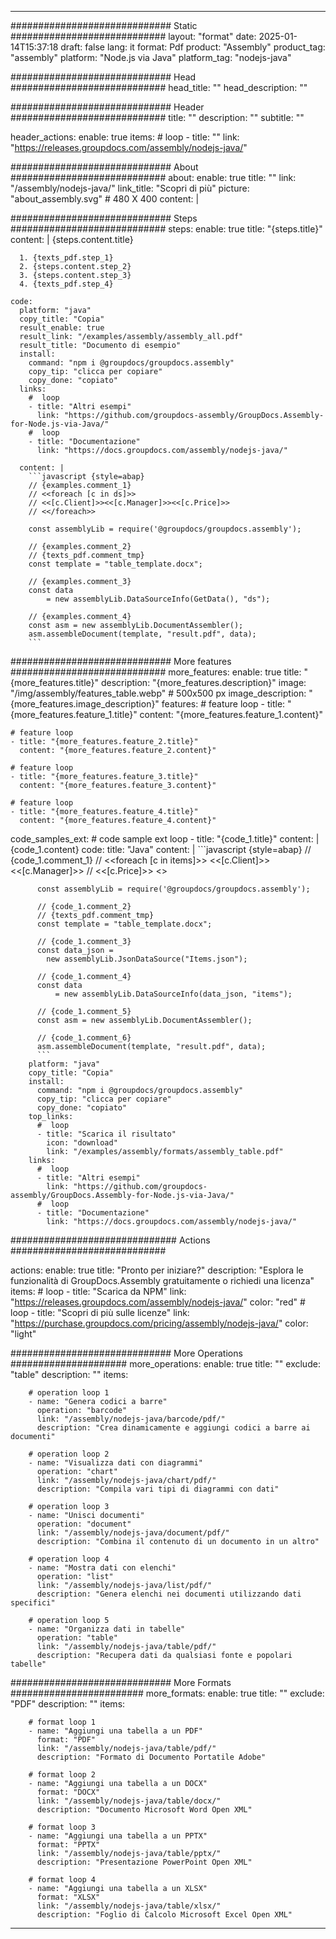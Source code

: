 



---
############################# Static ############################
layout: "format"
date:  2025-01-14T15:37:18
draft: false
lang: it
format: Pdf
product: "Assembly"
product_tag: "assembly"
platform: "Node.js via Java"
platform_tag: "nodejs-java"

############################# Head ############################
head_title: ""
head_description: ""

############################# Header ############################
title: "" 
description: ""
subtitle: "" 

header_actions:
  enable: true
  items:
    #  loop
    - title: ""
      link: "https://releases.groupdocs.com/assembly/nodejs-java/"
      
############################# About ############################
about:
    enable: true
    title: ""
    link: "/assembly/nodejs-java/"
    link_title: "Scopri di più"
    picture: "about_assembly.svg" # 480 X 400
    content: |
       

############################# Steps ############################
steps:
    enable: true
    title: "{steps.title}"
    content: |
      {steps.content.title}
      
      1. {texts_pdf.step_1}
      2. {steps.content.step_2}
      3. {steps.content.step_3}
      4. {texts_pdf.step_4}
   
    code:
      platform: "java"
      copy_title: "Copia"
      result_enable: true
      result_link: "/examples/assembly/assembly_all.pdf"
      result_title: "Documento di esempio"
      install:
        command: "npm i @groupdocs/groupdocs.assembly"
        copy_tip: "clicca per copiare"
        copy_done: "copiato"
      links:
        #  loop
        - title: "Altri esempi"
          link: "https://github.com/groupdocs-assembly/GroupDocs.Assembly-for-Node.js-via-Java/"
        #  loop
        - title: "Documentazione"
          link: "https://docs.groupdocs.com/assembly/nodejs-java/"
          
      content: |
        ```javascript {style=abap}
        // {examples.comment_1}
        // <<foreach [c in ds]>>
        // <<[c.Client]>><<[c.Manager]>><<[c.Price]>>
        // <</foreach>>
    
        const assemblyLib = require('@groupdocs/groupdocs.assembly');

        // {examples.comment_2}
        // {texts_pdf.comment_tmp}
        const template = "table_template.docx";

        // {examples.comment_3}
        const data 
            = new assemblyLib.DataSourceInfo(GetData(), "ds");

        // {examples.comment_4}
        const asm = new assemblyLib.DocumentAssembler();
        asm.assembleDocument(template, "result.pdf", data);
        ```           

############################# More features ############################
more_features:
  enable: true
  title: "{more_features.title}"
  description: "{more_features.description}"
  image: "/img/assembly/features_table.webp" # 500x500 px
  image_description: "{more_features.image_description}"
  features:
    # feature loop
    - title: "{more_features.feature_1.title}"
      content: "{more_features.feature_1.content}"

    # feature loop
    - title: "{more_features.feature_2.title}"
      content: "{more_features.feature_2.content}"

    # feature loop
    - title: "{more_features.feature_3.title}"
      content: "{more_features.feature_3.content}"

    # feature loop
    - title: "{more_features.feature_4.title}"
      content: "{more_features.feature_4.content}"
      
  code_samples_ext:
    # code sample ext loop
    - title: "{code_1.title}"
      content: |
        {code_1.content}
      code:
        title: "Java"
        content: |
          ```javascript {style=abap}
          // {code_1.comment_1}
          // <<foreach [c in items]>> <<[c.Client]>><<[c.Manager]>>
          //  <<[c.Price]>> <</foreach>>
          
          const assemblyLib = require('@groupdocs/groupdocs.assembly');

          // {code_1.comment_2}
          // {texts_pdf.comment_tmp}
          const template = "table_template.docx";

          // {code_1.comment_3}
          const data_json = 
            new assemblyLib.JsonDataSource("Items.json");

          // {code_1.comment_4}
          const data 
              = new assemblyLib.DataSourceInfo(data_json, "items");

          // {code_1.comment_5}
          const asm = new assemblyLib.DocumentAssembler();

          // {code_1.comment_6}
          asm.assembleDocument(template, "result.pdf", data);
          ```
        platform: "java"
        copy_title: "Copia"
        install:
          command: "npm i @groupdocs/groupdocs.assembly"
          copy_tip: "clicca per copiare"
          copy_done: "copiato"
        top_links:
          #  loop
          - title: "Scarica il risultato"
            icon: "download"
            link: "/examples/assembly/formats/assembly_table.pdf"
        links:
          #  loop
          - title: "Altri esempi"
            link: "https://github.com/groupdocs-assembly/GroupDocs.Assembly-for-Node.js-via-Java/"
          #  loop
          - title: "Documentazione"
            link: "https://docs.groupdocs.com/assembly/nodejs-java/"
            

            


############################## Actions ############################

actions:
  enable: true
  title: "Pronto per iniziare?"
  description: "Esplora le funzionalità di GroupDocs.Assembly gratuitamente o richiedi una licenza"
  items:
    #  loop
    - title: "Scarica da NPM"
      link: "https://releases.groupdocs.com/assembly/nodejs-java/"
      color: "red"
        #  loop
    - title: "Scopri di più sulle licenze"
      link: "https://purchase.groupdocs.com/pricing/assembly/nodejs-java/"
      color: "light"


############################# More Operations #####################
more_operations:
    enable: true
    title: ""
    exclude: "table"
    description: ""
    items: 
          
        # operation loop 1
        - name: "Genera codici a barre"
          operation: "barcode"
          link: "/assembly/nodejs-java/barcode/pdf/"
          description: "Crea dinamicamente e aggiungi codici a barre ai documenti"

        # operation loop 2
        - name: "Visualizza dati con diagrammi"
          operation: "chart"
          link: "/assembly/nodejs-java/chart/pdf/"
          description: "Compila vari tipi di diagrammi con dati"

        # operation loop 3
        - name: "Unisci documenti"
          operation: "document"
          link: "/assembly/nodejs-java/document/pdf/"
          description: "Combina il contenuto di un documento in un altro"

        # operation loop 4
        - name: "Mostra dati con elenchi"
          operation: "list"
          link: "/assembly/nodejs-java/list/pdf/"
          description: "Genera elenchi nei documenti utilizzando dati specifici"

        # operation loop 5
        - name: "Organizza dati in tabelle"
          operation: "table"
          link: "/assembly/nodejs-java/table/pdf/"
          description: "Recupera dati da qualsiasi fonte e popolari tabelle"
         
          
############################# More Formats ########################
more_formats:
    enable: true
    title: ""
    exclude: "PDF"
    description: ""
    items: 
          
        # format loop 1
        - name: "Aggiungi una tabella a un PDF"
          format: "PDF"
          link: "/assembly/nodejs-java/table/pdf/"
          description: "Formato di Documento Portatile Adobe"
          
        # format loop 2
        - name: "Aggiungi una tabella a un DOCX"
          format: "DOCX"
          link: "/assembly/nodejs-java/table/docx/"
          description: "Documento Microsoft Word Open XML"
          
        # format loop 3
        - name: "Aggiungi una tabella a un PPTX"
          format: "PPTX"
          link: "/assembly/nodejs-java/table/pptx/"
          description: "Presentazione PowerPoint Open XML"
          
        # format loop 4
        - name: "Aggiungi una tabella a un XLSX"
          format: "XLSX"
          link: "/assembly/nodejs-java/table/xlsx/"
          description: "Foglio di Calcolo Microsoft Excel Open XML"


          

---